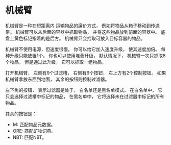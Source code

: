# 机械臂

机械臂是一种在短距离内
运输物品的廉价方式，
例如将物品从箱子移动到传送带。
机械臂可以从后面的容器中抓取物品，
并将这些物品放到前面的容器中。
底盘上黄色标记指着的是后方。
机械臂只会拾取可放入目标容器的物品。

机械臂不使用电源，但速度很慢。
你可以给它加入速度升级，
使其速度加倍。
每种升级只能放置1个。
你也可以使用堆叠升级，
默认情况下，
机械臂一次只抓取8个物品，
但是通过此升级，
它可以抓取一组物品。

打开机械臂，
左侧有9个过滤槽，
右侧有6个按钮，
右上方有2个控制按钮。
如果机械臂拿放东西到地面，
其余的按钮则控制过滤器。

左下角的按钮，
表示过滤器是处于，
白名单还是黑名单模式。
在白名单中，
它只会选择过滤槽中标记的物品，
在黑名单中，
它将选择未在过滤器中标记的所有物品。

其余的按钮是：
- M: 匹配物品元数据。
- ORE: 匹配矿物词典。
- NBT: 匹配NBT。